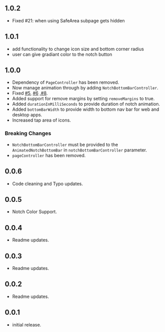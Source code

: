 ## 1.0.2

* Fixed #21: when using SafeArea subpage gets hidden

## 1.0.1
* add functionality to change icon size and bottom corner radius  
* user can give gradiant color to the notch button 

## 1.0.0

* Dependency of `PageController` has been removed.
* Now manage animation through by adding `NotchBottomBarController`.
* Fixed [#5](https://github.com/Mindinventory/animated_notch_bottom_bar/issues/5), [#6](https://github.com/Mindinventory/animated_notch_bottom_bar/issues/6) ,[#8](https://github.com/Mindinventory/animated_notch_bottom_bar/issues/8).
* Added support for remove margins by setting `removeMargins` to true.
* Added `durationInMilliSeconds` to provide duration of notch animation.
* Added `bottomBarWidth` to provide width to bottom nav bar for web and desktop apps.
* Increased tap area of icons.

### Breaking Changes

* `NotchBottomBarController` must be provided to the `AnimatedNotchBottomBar` in `notchBottomBarController` parameter.
* `pageController` has been removed.

## 0.0.6

* Code cleaning and Typo updates.

## 0.0.5

* Notch Color Support.

## 0.0.4

* Readme updates.

## 0.0.3

* Readme updates.

## 0.0.2

* Readme updates.

## 0.0.1

* initial release.